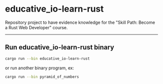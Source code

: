 # educative_io-learn-rust

Repository project to have evidence knowledge for the "Skill Path: Become a Rust Web Developer" course.

---

## Run educative_io-learn-rust binary

```sh
cargo run --bin educative_io-learn-rust
```

or run another binary program, ex:

```sh
cargo run --bin pyramid_of_numbers
```

